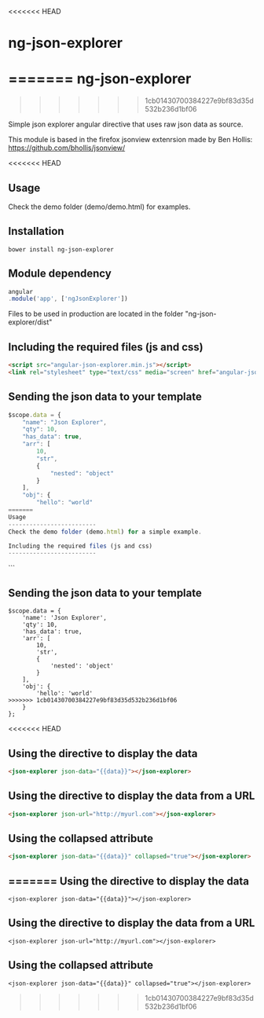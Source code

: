 <<<<<<< HEAD
# ng-json-explorer
=======
ng-json-explorer
================
>>>>>>> 1cb01430700384227e9bf83d35d532b236d1bf06

Simple json explorer angular directive that uses raw json data as source.

This module is based in the firefox jsonview extenrsion made by Ben Hollis: https://github.com/bhollis/jsonview/

<<<<<<< HEAD
## Usage

Check the demo folder (demo/demo.html) for examples.

## Installation

```
bower install ng-json-explorer
```

## Module dependency

```js
angular
.module('app', ['ngJsonExplorer'])
```

Files to be used in production are located in the folder "ng-json-explorer/dist"

## Including the required files (js and css)

```html
<script src="angular-json-explorer.min.js"></script> 
<link rel="stylesheet" type="text/css" media="screen" href="angular-json-explorer.css" />
```

## Sending the json data to your template

```js
$scope.data = {
	"name": "Json Explorer",
	"qty": 10,
	"has_data": true,
	"arr": [
		10,
		"str",
		{
			"nested": "object"
		}
	],
	"obj": {
		"hello": "world"
=======
Usage
-------------------------
Check the demo folder (demo.html) for a simple example.

Including the required files (js and css)
-------------------------
```
<script src="gd-ui-jsonexplorer.js"></script> 
<link rel="stylesheet" type="text/css" media="screen" href="../src/gd-ui-jsonexplorer.css" />
```

Sending the json data to your template
-------------------------
```
$scope.data = {
	'name': 'Json Explorer',
	'qty': 10,
	'has_data': true,
	'arr': [
		10,
		'str',
		{
			'nested': 'object'
		}
	],
	'obj': {
		'hello': 'world'
>>>>>>> 1cb01430700384227e9bf83d35d532b236d1bf06
	}
};
```

<<<<<<< HEAD
## Using the directive to display the data

```html
<json-explorer json-data="{{data}}"></json-explorer>
```

## Using the directive to display the data from a URL

```html
<json-explorer json-url="http://myurl.com"></json-explorer>
```

## Using the collapsed attribute

```html
<json-explorer json-data="{{data}}" collapsed="true"></json-explorer>
```
=======
Using the directive to display the data
-------------------------
```
<json-explorer json-data="{{data}}"></json-explorer>
```

Using the directive to display the data from a URL
-------------------------
```
<json-explorer json-url="http://myurl.com"></json-explorer>
```
Using the collapsed attribute
-------------------------
```
<json-explorer json-data="{{data}}" collapsed="true"></json-explorer>
```
>>>>>>> 1cb01430700384227e9bf83d35d532b236d1bf06
